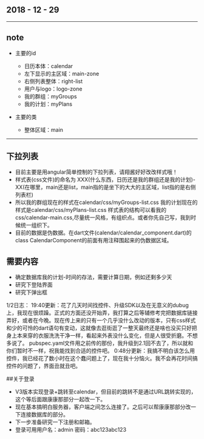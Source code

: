 ## 2018 - 12 - 29

---
## note
- 主要的id
    + 日历本体：calendar
    + 左下显示的主区域：main-zone
    + 右侧列表整体：right-list
    + 用户与logo：logo-zone
    + 我的群组：myGroups
    + 我的计划：myPlans

- 主要的类
    + 整体区域：main

---
## 下拉列表
- 目前主要是用angular简单控制的下拉列表，请翔酱好好改改样式哦！
- 样式表(css文件)的命名为 XXX(什么东西，日历还是我的群组还是我的计划)-XX(在哪里，main还是list，main指的是坐下的大大的主区域，list指的是右侧列表栏)
- 所以我的群组现在的样式在calendar/css/myGroups-list.css 我的计划现在的样式是calendar/css/myPlans-list.css 样式表的结构可以看我的css/calendar-main.css,尽量统一风格，有组织点。或者你先自己写，我到时候统一组织下。
- 目前的数据是伪数据。在dart文件(calendar/calendar_component.dart)的class CalendarComponent的前面有用注释围起来的伪数据区域。

## 需要内容
- 确定数据库我的计划-时间的存法，需要计算日期，例如还剩多少天
- 研究下登陆界面
- 研究下弹出框


1/2日志：
    19:40更新：花了几天时间找控件、升级SDK以及在无意义的dubug上，我现在很烦躁。正式的方面还没开始弄，我打算之后等辅修考完把数据库链接弄好，或者在今晚。现在传上来的只有一个几乎没什么改动的版本，只有css样式和少的可怜的dart语句有变动，这就像去逛街逛了一整天最终还是啥也没买只好把身上本来穿的衣服洗洗干净一样，看起来外表没什么变化，但是人很受折磨。不想多说了。
    pubspec.yaml文件用之前传的那份，我升级到2.1回不去了，所以就和你们暂时不一样，祝我能找到合适的控件吧。
    0:48分更新：我搞不明白该怎么用控件，我已经花了数小时在这个蠢问题上了，现在我十分恼火。我不会再花时间搞控件的问题了，界面丑就丑吧。


##关于登录
- V3版本实现登录+跳转至calendar，但目前的跳转不是通过URL跳转实现的，这个等后面跟康康那部分一起改一下。
- 现在基本搞明白服务器，客户端之间怎么连接了。之后可以帮康康那部分改一下连接数据库的部分。
- 下一步准备研究一下注册和邮箱。
- 登录可用用户名：admin 密码：abc123abc123